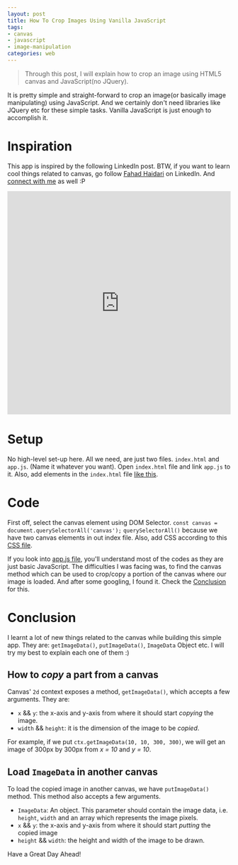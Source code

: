 ```yaml
---
layout: post
title: How To Crop Images Using Vanilla JavaScript
tags:
- canvas
- javascript
- image-manipulation
categories: web
---
```


> Through this post, I will explain how to crop an image using HTML5 canvas and JavaScript(no JQuery).

It is pretty simple and straight-forward to crop an image(or basically image manipulating) using JavaScript. And we certainly don't need libraries like JQuery etc for these simple tasks. Vanilla JavaScript is just enough to accomplish it.

# Inspiration
This app is inspired by the following LinkedIn post. BTW, if you want to learn cool things related to canvas, go follow [Fahad Haidari](https://www.linkedin.com/in/fahadhaidari/) on LinkedIn. And [connect with me](http://www.linkedin.com/in/thisisabdus) as well :P
<iframe src="https://www.linkedin.com/embed/feed/update/urn:li:ugcPost:6525635520746315776" allowfullscreen="true"  width="100%" height="503" frameborder="0"></iframe>

# Setup
No high-level set-up here. All we need, are just two files. `index.html` and `app.js`. (Name it whatever you want). Open `index.html` file and link `app.js` to it. Also, add elements in the `index.html` file [like this](https://code.thisisabdus.dev/web-dev/copy-image-selection/index.html).
# Code
First off, select the canvas element using DOM Selector. `const canvas = document.querySelectorAll('canvas');` `querySelectorAll()` because we have two canvas elements in out index file. Also, add CSS according to this [CSS file](https://code.thisisabdus.dev/web-dev/copy-image-selection/style.css).

If you look into [app.js file](https://code.thisisabdus.dev/web-dev/copy-image-selection/app.js), you'll understand most of the codes as they are just basic JavaScript. The difficulties I was facing was, to find the canvas method which can be used to crop/copy a portion of the canvas where our image is loaded. And after some googling, I found it. Check the [Conclusion](#conclusion) for this.
# Conclusion
I learnt a lot of new things related to the canvas while building this simple app. They are:  `getImageData()`, `putImageData()`, `ImageData` Object etc. I will try my best to explain each one of them :)

## How to *copy*  a part from a canvas
Canvas' `2d` context exposes a method, `getImageData()`, which accepts a few arguments. They are: 
* `x` && `y`: the x-axis and y-axis from where it should start *copying* the image.
* `width` && `height`: it is the dimension of the image to be *copied*. 

For example, if we put `ctx.getImageData(10, 10, 300, 300)`, we will get an image of 300px by 300px from *x = 10* and *y = 10*.

## Load `ImageData` in another canvas
To load the copied image in another canvas, we have `putImageData()` method. This method also accepts a few arguments. 
* `ImageData`: An object. This parameter should contain the image data, i.e. `height`, `width` and an array which represents the image pixels. 
* `x` && `y`: the x-axis and y-axis from where it should start *putting* the copied image
* `height` && `width`: the height and width of the image to be drawn.

Have a Great Day Ahead!
